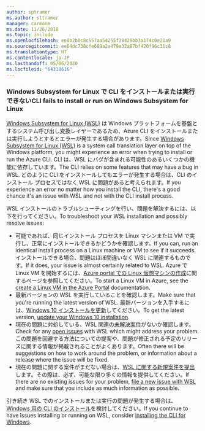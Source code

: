 ```yaml
---
author: sptramer
ms.author: sttramer
manager: carmonm
ms.date: 11/26/2018
ms.topic: include
ms.openlocfilehash: ee0b2b0c8c557aa54255f28429bb3a174c0e21a9
ms.sourcegitcommit: ee64dc738cfe689a2a479e32a87bf420f96c31c8
ms.translationtype: HT
ms.contentlocale: ja-JP
ms.lasthandoff: 05/06/2020
ms.locfileid: "64318616"
---
```

### <a name="cli-fails-to-install-or-run-on-windows-subsystem-for-linux"></a><span data-ttu-id="1c1a5-101">Windows Subsystem for Linux で CLI をインストールまたは実行できない</span><span class="sxs-lookup"><span data-stu-id="1c1a5-101">CLI fails to install or run on Windows Subsystem for Linux</span></span>

<span data-ttu-id="1c1a5-102">[Windows Subsystem for Linux (WSL)](/windows/wsl/about) は Windows プラットフォームを基盤とするシステム呼び出し変換レイヤーであるため、Azure CLI をインストールまたは実行しようとするとエラーが発生する場合があります。</span><span class="sxs-lookup"><span data-stu-id="1c1a5-102">Since [Windows Subsystem for Linux (WSL)](/windows/wsl/about) is a system call translation layer on top of the Windows platform, you might experience an error when trying to install or run the Azure CLI.</span></span> <span data-ttu-id="1c1a5-103">CLI は、WSL にバグが含まれる可能性のあるいくつかの機能に依存しています。</span><span class="sxs-lookup"><span data-stu-id="1c1a5-103">The CLI relies on some features that may have a bug in WSL.</span></span> <span data-ttu-id="1c1a5-104">どのように CLI をインストールしてもエラーが発生する場合は、CLI のインストール プロセスではなく WSL に問題があると考えられます。</span><span class="sxs-lookup"><span data-stu-id="1c1a5-104">If you experience an error no matter how you install the CLI, there's a good chance it's an issue with WSL and not with the CLI install process.</span></span>

<span data-ttu-id="1c1a5-105">WSL インストールのトラブルシューティングを行い、問題を解決するには、以下を行ってください。</span><span class="sxs-lookup"><span data-stu-id="1c1a5-105">To troubleshoot your WSL installation and possibly resolve issues:</span></span>

* <span data-ttu-id="1c1a5-106">可能であれば、同じインストール プロセスを Linux マシンまたは VM で実行し、正常にインストールできるかどうかを確認します。</span><span class="sxs-lookup"><span data-stu-id="1c1a5-106">If you can, run an identical install process on a Linux machine or VM to see if it succeeds.</span></span> <span data-ttu-id="1c1a5-107">インストールできる場合、問題はほぼ間違いなく WSL に関連するものです。</span><span class="sxs-lookup"><span data-stu-id="1c1a5-107">If it does, your issue is almost certainly related to WSL.</span></span> <span data-ttu-id="1c1a5-108">Azure で Linux VM を開始するには、[Azure portal での Linux 仮想マシンの作成](/azure/virtual-machines/linux/quick-create-portal)に関するページを参照してください。</span><span class="sxs-lookup"><span data-stu-id="1c1a5-108">To start a Linux VM in Azure, see the [create a Linux VM in the Azure Portal](/azure/virtual-machines/linux/quick-create-portal) documentation.</span></span>
* <span data-ttu-id="1c1a5-109">最新バージョンの WSL を実行していることを確認します。</span><span class="sxs-lookup"><span data-stu-id="1c1a5-109">Make sure that you're running the latest version of WSL.</span></span> <span data-ttu-id="1c1a5-110">最新バージョンを入手するには、[Windows 10 インストールを更新](https://support.microsoft.com/help/4027667/windows-10-update)してください。</span><span class="sxs-lookup"><span data-stu-id="1c1a5-110">To get the latest version, [update your Windows 10 installation](https://support.microsoft.com/help/4027667/windows-10-update).</span></span>
* <span data-ttu-id="1c1a5-111">現在の問題に対処している、WSL 関連の[未解決案件](https://github.com/Microsoft/WSL/issues)がないか確認します。</span><span class="sxs-lookup"><span data-stu-id="1c1a5-111">Check for any [open issues](https://github.com/Microsoft/WSL/issues) with WSL which might address your problem.</span></span>
  <span data-ttu-id="1c1a5-112">この問題を回避する方法についての提案や、問題が修正される予定のリリースに関する情報が掲載されることがよくあります。</span><span class="sxs-lookup"><span data-stu-id="1c1a5-112">Often there will be suggestions on how to work around the problem, or information about a release where the issue will be fixed.</span></span>
* <span data-ttu-id="1c1a5-113">現在の問題に関する案件がまだない場合は、[WSL に関する新規案件を提出](https://github.com/Microsoft/WSL/issues/new)します。その際は、必ず、可能な限り多くの情報を提供してください。</span><span class="sxs-lookup"><span data-stu-id="1c1a5-113">If there are no existing issues for your problem, [file a new issue with WSL](https://github.com/Microsoft/WSL/issues/new) and make sure that you include as much information as possible.</span></span>

<span data-ttu-id="1c1a5-114">引き続き WSL でのインストールまたは実行の問題が発生する場合は、[Windows 用の CLI のインストール](../install-azure-cli-windows.md)を検討してください。</span><span class="sxs-lookup"><span data-stu-id="1c1a5-114">If you continue to have issues installing or running on WSL, consider [installing the CLI for Windows](../install-azure-cli-windows.md).</span></span>
